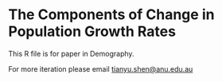 # The Components of Change in Population Growth Rates

This R file is for paper in Demography.

For more iteration please email tianyu.shen@anu.edu.au
